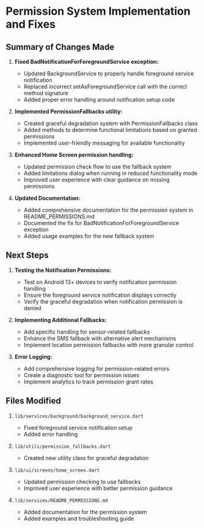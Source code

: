 # Permission System Implementation and Fixes

## Summary of Changes Made

1. **Fixed BadNotificationForForegroundService exception:**

   - Updated BackgroundService to properly handle foreground service notification
   - Replaced incorrect setAsForegroundService call with the correct method signature
   - Added proper error handling around notification setup code

2. **Implemented PermissionFallbacks utility:**

   - Created graceful degradation system with PermissionFallbacks class
   - Added methods to determine functional limitations based on granted permissions
   - Implemented user-friendly messaging for available functionality

3. **Enhanced Home Screen permission handling:**

   - Updated permission check flow to use the fallback system
   - Added limitations dialog when running in reduced functionality mode
   - Improved user experience with clear guidance on missing permissions

4. **Updated Documentation:**
   - Added comprehensive documentation for the permission system in README_PERMISSIONS.md
   - Documented the fix for BadNotificationForForegroundService exception
   - Added usage examples for the new fallback system

## Next Steps

1. **Testing the Notification Permissions:**

   - Test on Android 13+ devices to verify notification permission handling
   - Ensure the foreground service notification displays correctly
   - Verify the graceful degradation when notification permission is denied

2. **Implementing Additional Fallbacks:**

   - Add specific handling for sensor-related fallbacks
   - Enhance the SMS fallback with alternative alert mechanisms
   - Implement location permission fallbacks with more granular control

3. **Error Logging:**
   - Add comprehensive logging for permission-related errors
   - Create a diagnostic tool for permission issues
   - Implement analytics to track permission grant rates

## Files Modified

1. `lib/services/background/background_service.dart`

   - Fixed foreground service notification setup
   - Added error handling

2. `lib/utils/permission_fallbacks.dart`

   - Created new utility class for graceful degradation

3. `lib/ui/screens/home_screen.dart`

   - Updated permission checking to use fallbacks
   - Improved user experience with better permission guidance

4. `lib/services/README_PERMISSIONS.md`
   - Added documentation for the permission system
   - Added examples and troubleshooting guide

